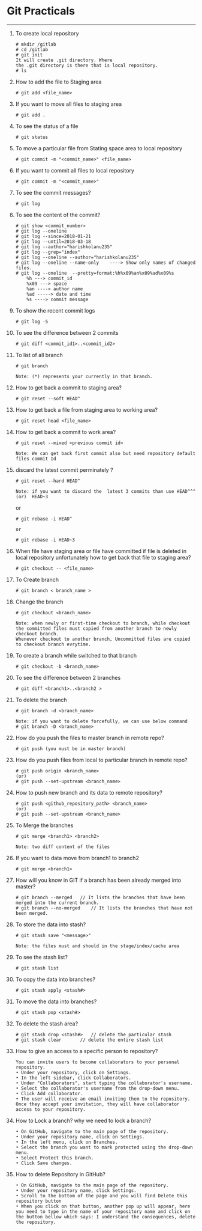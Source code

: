 # Git Practicals
---
1. To create local repository
    ~~~
    # mkdir /gitlab
    # cd /gitlab
    # git init
    It will create .git directory. Where
    the .git directory is there that is local repository.
    # ls
    ~~~

2. How to add the file to Staging area
    ~~~
    # git add <file_name>
    ~~~

3. If you want to move all files to staging area
    ~~~
    # git add .
    ~~~

4. To see the status of a file
    ~~~
    # git status
    ~~~

5. To move a particular file from Stating space area to local repository
    ~~~
    # git commit -m "<commit_name>" <file_name>
    ~~~

6. If you want to commit all files to local repository
    ~~~
    # git commit -m "<commit_name>"
    ~~~

7. To see the commit messages?
    ~~~
    # git log 
    ~~~
8. To see the content of the commit?
    ~~~
    # git show <commit_number>
    # git log --oneline
    # git log --since=2018-01-21
    # git log --until=2018-03-18
    # git log --author="harishkolanu235"
    # git log --grep="index"
    # git log --oneline --author="harishkolanu235"
    # git log --oneline --name-only    ----> Show only names of changed files.
    # git log --oneline  --pretty=format:%h%x09%an%x09%ad%x09%s 
		%h ---> commit_id
		%x09 ---> space
		%an ----> author name
		%ad -----> date and time
		%s ----> commit message

    ~~~
   
9. To show the recent commit logs
    ~~~
    # git log -5
    ~~~

10. To see the difference between 2 commits
    ~~~
    # git diff <commit_id1>..<commit_id2>
    ~~~

11. To list of all branch
    ~~~
    # git branch

    Note: (*) represents your currently in that branch.
    ~~~

12. How to get back a commit to staging area?
    ~~~
    # git reset --soft HEAD^
    ~~~
    
13. How to get back a file from staging area to working area?
    ~~~
    # git reset head <file_name>
    ~~~
14. How to get back a commit to work area?
    ~~~
    # git reset --mixed <previous commit id>

    Note: We can get back first commit also but need repository default files commit Id
    ~~~

15. discard the latest commit perminately ?
    ~~~
    # git reset --hard HEAD^

    Note: if you want to discard the  latest 3 commits than use HEAD^^^ (or)  HEAD~3 
    ~~~
    or
    ~~~
    # git rebase -i HEAD^
    
    or
    
    # git rebase -i HEAD~3
    ~~~
    
16. When file have staging area or file have committed if file is deleted in local repository unfortunately how to get back that file to staging area?
    ~~~
    # git checkout -- <file_name>
    ~~~

17. To Create branch
    ~~~
    # git branch < branch_name >
    ~~~
18. Change the branch
    ~~~
    # git checkout <branch_name>

    Note: when newly or first-time checkout to branch, while checkout the committed files must copied from another branch to newly    checkout branch.
    Whenever checkout to another branch, Uncommitted files are copied to checkout branch evrytime.
    ~~~

19. To create a branch while switched to that branch
    ~~~
    # git checkout -b <branch_name>
    ~~~
20. To see the difference between 2 branches
    ~~~
    # git diff <branch1>..<branch2 >  
    ~~~
21. To delete the branch
    ~~~
    # git branch -d <branch_name>
    
    Note: if you want to delete forcefully, we can use below command
    # git branch -D <branch_name>
    ~~~
22. How do you push the files to master branch in remote repo?
    ~~~
    # git push (you must be in master branch)
    ~~~
23. How do you push files from local to particular branch in remote repo?
    ~~~
    # git push origin <branch_name>
    (or)
    # git push --set-upstream <branch_name>
    ~~~

24. How to push new branch and its data to remote repository?
    ~~~
    # git push <github_repository_path> <branch_name>
    (or)
    # git push --set-upstream <branch_name>
    ~~~
25. To Merge the branches
    ~~~
    # git merge <branch1> <branch2>
    
    Note: two diff content of the files
    ~~~
26. If you want to data move from branch1 to branch2
    ~~~
    # git merge <branch1>
    ~~~
    
27. How will you know in GIT if a branch has been already merged into master? 
    ~~~
    # git branch --merged   // It lists the branches that have been merged into the current branch. 
    # git branch --no-merged    // It lists the branches that have not been merged.
    ~~~
28. To store the data into stash? 
    ~~~
    # git stash save "<message>" 
    
    Note: the files must and should in the stage/index/cache area 
    ~~~
    
29. To see the stash list? 
    ~~~
    # git stash list
    ~~~
30. To copy the data into branches? 
    ~~~
    # git stash apply <stash#> 
    ~~~
31. To move the data into branches? 
    ~~~
    # git stash pop <stash#>
    ~~~
32. To delete the stash area?
    ~~~
    # git stash drop <stash#>   // delete the particular stash 
    # git stash clear       // delete the entire stash list
    ~~~
33. How to give an access to a specific person to repository? 
    ~~~
    You can invite users to become collaborators to your personal repository.
    • Under your repository, click on Settings.
    • In the left sidebar, click Collaborators.
    • Under "Collaborators", start typing the collaborator's username.
    • Select the collaborator's username from the drop-down menu.
    • Click Add collaborator.
    • The user will receive an email inviting them to the repository. Once they accept your invitation, they will have collaborator access to your repository.
    ~~~
34. How to Lock a branch? why we need to lock a branch?
    ~~~
    • On GitHub, navigate to the main page of the repository. 
    • Under your repository name, click on Settings. 
    • In the left menu, click on Branches. 
    • Select the branch you want to mark protected using the drop-down menu. 
    • Select Protect this branch. 
    • Click Save changes. 
    ~~~
35. How to delete Repository in GitHub?
    ~~~
    • On GitHub, navigate to the main page of the repository.
    • Under your repository name, click Settings.
    • Scroll to the bottom of the page and you will find Delete this repository button
    • When you click on that button, another pop up will appear, here you need to type in the name of your repository name and click on the button bellow which says: I understand the consequences, delete the repository.
    ~~~
    
